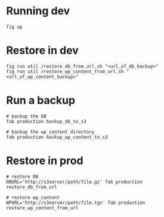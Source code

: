 # Running dev
```
fig up
```

# Restore in dev
```
fig run util /restore_db_from_url.sh "<url_of_db_backup>"
fig run util /restore_wp_content_from_url.sh "<url_of_wp_content_backup>"
```

# Run a backup
```
# backup the DB
fab production backup_db_to_s3

# backup the wp_content directory
fab production backup_wp_content_to_s3
```

# Restore in prod
```
# restore DB
DBURL='http://s3server/path/file.gz' fab production restore_db_from_url

# restore wp_content
WPURL='http://s3server/path/file.tgz' fab production restore_wp_content_from_url

```

